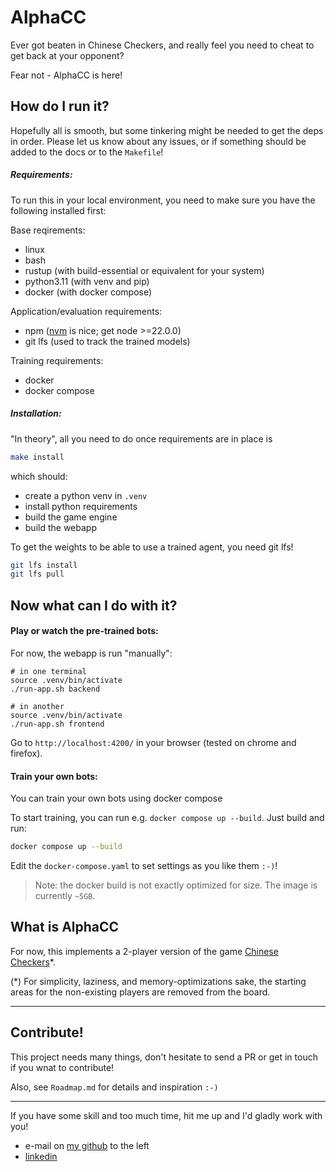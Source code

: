 # AlphaCC

Ever got beaten in Chinese Checkers, and really feel you need to cheat to get back at your opponent?

Fear not - AlphaCC is here!

## How do I run it?

Hopefully all is smooth, but some tinkering might be needed to get the deps in order. Please let us know about any issues, or if something should be added to the docs or to the `Makefile`!

##### Requirements:
To run this in your local environment, you need to make sure you have the following installed first:

Base reqirements:
- linux
- bash
- rustup (with build-essential or equivalent for your system)
- python3.11 (with venv and pip)
- docker (with docker compose)

Application/evaluation requirements:
- npm ([nvm](https://www.linode.com/docs/guides/how-to-install-use-node-version-manager-nvm/#install-nvm) is nice; get node >=22.0.0)
- git lfs (used to track the trained models)

Training requirements:
- docker
- docker compose

##### Installation:
"In theory", all you need to do once requirements are in place is 
```sh
make install
```
which should:
- create a python venv in `.venv`
- install python requirements
- build the game engine
- build the webapp

To get the weights to be able to use a trained agent, you need git lfs!
```sh
git lfs install
git lfs pull
```

## Now what can I do with it?

#### Play or watch the pre-trained bots:
For now, the webapp is run "manually":
```
# in one terminal
source .venv/bin/activate
./run-app.sh backend

# in another
source .venv/bin/activate
./run-app.sh frontend
```
Go to `http://localhost:4200/` in your browser (tested on chrome and firefox).

#### Train your own bots:
You can train your own bots using docker compose

To start training, you can run e.g. `docker compose up --build`. Just build and run:
```sh
docker compose up --build
```

Edit the `docker-compose.yaml` to set settings as you like them `:-)`!

> Note: the docker build is not exactly optimized for size. The image is currently `~5GB`.


## What is AlphaCC

For now, this implements a 2-player version of the game [Chinese Checkers](https://en.wikipedia.org/wiki/Chinese_checkers)*.

(*) For simplicity, laziness, and memory-optimizations sake, the starting areas for the non-existing players are removed from the board.

---

## Contribute!
This project needs many things, don't hesitate to send a PR or get in touch if you wnat to contribute!

Also, see `Roadmap.md` for details and inspiration `:-)`

---
If you have some skill and too much time, hit me up and I'd gladly work with you!
- e-mail on [my github](https://www.github.com/mightypirate1/) to the left
- [linkedin](https://www.linkedin.com/in/martin-frisk-9674981ab/)
